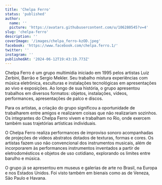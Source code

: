 ```yaml
---
title: 'Chelpa Ferro'
status: 'published'
author:
  name: ''
  picture: 'https://avatars.githubusercontent.com/u/106280545?v=4'
slug: 'chelpa-ferro'
description: ''
coverImage: '/images/chelpa_ferro-kzOD.jpeg'
facebook: 'https://www.facebook.com/chelpa.ferro.1/'
twitter: ''
instagram: ''
publishedAt: '2024-06-12T19:43:19.773Z'
---
```


Chelpa Ferro é um grupo multimídia iniciado em 1995 pelos artistas Luiz Zerbini, Barrão e Sergio Mekler. Seu trabalho mistura experiências com música eletrônica, esculturas e instalações tecnológicas em apresentações ao vivo e exposições. Ao longo de sua história, o grupo apresentou trabalhos em diversos formatos: objetos, instalações, vídeos, performances, apresentações de palco e discos.

Para os artistas, a criação do grupo significou a oportunidade de trabalharem entre amigos e realizarem coisas que não realizariam sozinhos. Os integrantes do Chelpa Ferro vivem e trabalham no Rio, onde exercem também suas trajetórias artísticas individuais.

O Chelpa Ferro realiza performances de improviso sonoro acompanhadas de projeções de vídeos abstratos dotados de texturas, formas e cores. Os artistas fazem uso não convencional dos instrumentos musicais, além de incorporarem às performances instrumentos inventados a partir de eletrodomésticos e objetos de uso cotidiano, explorando os limites entre barulho e música.

O grupo já se apresentou em museus e galerias de arte no Brasil, na Europa e nos Estados Unidos. Foi visto também em bienais como as de Veneza, São Paulo e Havana.